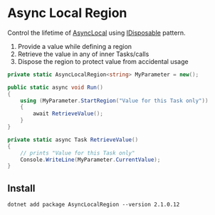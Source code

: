 # Async Local Region

Control the lifetime of [AsyncLocal<T>](https://docs.microsoft.com/en-us/dotnet/api/system.threading.asynclocal-1) using [IDisposable](https://docs.microsoft.com/en-us/dotnet/api/system.idisposable) pattern.

1) Provide a value while defining a region
2) Retrieve the value in any of inner Tasks/calls
3) Dispose the region to protect value from accidental usage

```c#
private static AsyncLocalRegion<string> MyParameter = new();

public static async void Run()
{
    using (MyParameter.StartRegion("Value for this Task only"))
    {
        await RetrieveValue();
    }
}

private static async Task RetrieveValue()
{
    // prints "Value for this Task only"
    Console.WriteLine(MyParameter.CurrentValue); 
}
```
    
## Install
```
dotnet add package AsyncLocalRegion --version 2.1.0.12
```
